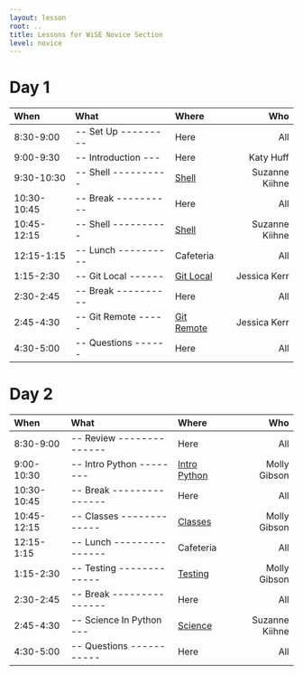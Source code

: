 ```yaml
---
layout: lesson
root: ..
title: Lessons for WiSE Novice Section
level: novice
---
```


<div class="toc" markdown="1">


# Day 1 
 
| **When**               | **What**         | **Where**          | **Who** | 
|:-----------------------|:------------------------|:--------------------------|---------------:|
| 8:30-9:00      | -- Set Up --------- | Here               | All             |
| 9:00-9:30      | -- Introduction --- | Here               | Katy Huff       |
| 9:30-10:30     | -- Shell ---------- | [Shell](shell/tutorial.html) | Suzanne Kiihne |
| 10:30-10:45    | -- Break ---------- | Here               | All             |
| 10:45-12:15    | -- Shell ---------- | [Shell](shell/tutorial.html) | Suzanne Kiihne |
| 12:15-1:15     | -- Lunch ---------- | Cafeteria          | All |
| 1:15-2:30      | -- Git Local ------ | [Git Local](git/local.html) | Jessica Kerr |
| 2:30-2:45      | -- Break ---------- | Here               | All |
| 2:45-4:30      | -- Git Remote ----- | [Git Remote](git/remote.html) | Jessica Kerr |
| 4:30-5:00      | -- Questions ------ | Here                | All | 


# Day 2 

 
| **When**               | **What**          | **Where**          | **Who** | 
|:-----------------------|:--------------------------|:-----------------------|----------------:|
| 8:30-9:00      | -- Review -------------- |  Here     | All             |
| 9:00-10:30     | -- Intro Python -------- | [Intro Python](python/index.html)  | Molly Gibson |
| 10:30-10:45    | -- Break --------------- | Here      | All             |
| 10:45-12:15    | -- Classes ------------- | [Classes](python/index.html) | Molly Gibson |
| 12:15-1:15     | -- Lunch --------------- | Cafeteria | All |
| 1:15-2:30      | -- Testing ------------- | [Testing](python/index.html) | Molly Gibson |
| 2:30-2:45      | -- Break --------------- | Here      | All |
| 2:45-4:30      | -- Science In Python --- | [Science](py-scipy/tutorial.html) | Suzanne Kiihne |
| 4:30-5:00      | -- Questions ----------- | Here      | All |

</div>
